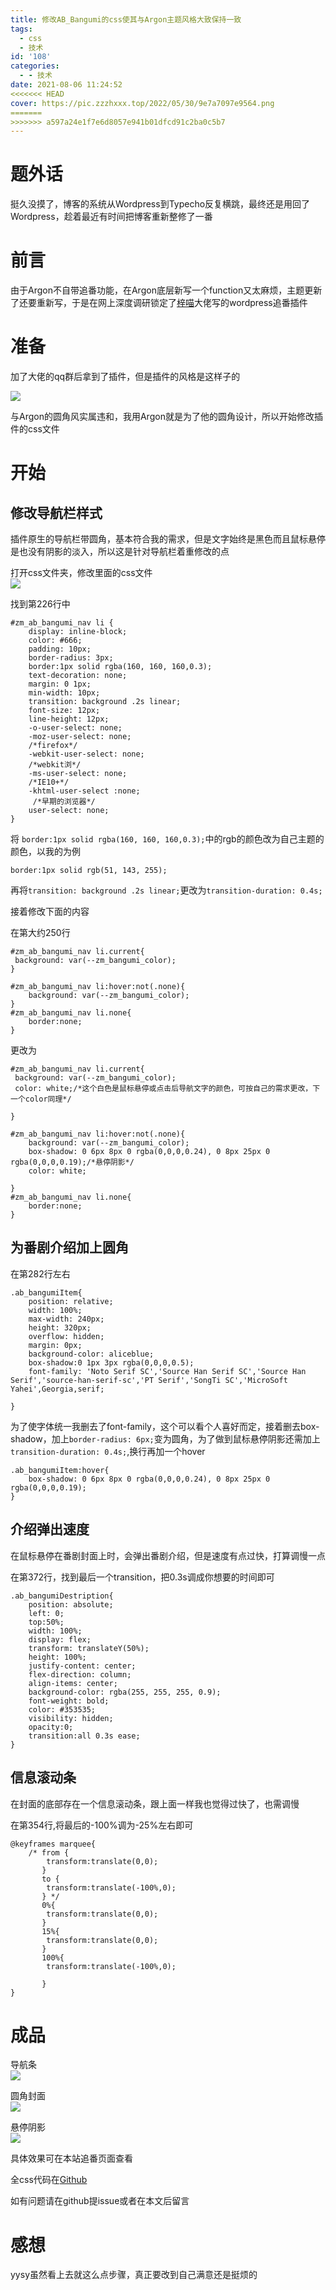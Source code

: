 ```yaml
---
title: 修改AB_Bangumi的css使其与Argon主题风格大致保持一致
tags:
  - css
  - 技术
id: '108'
categories:
  - - 技术
date: 2021-08-06 11:24:52
<<<<<<< HEAD
cover: https://pic.zzzhxxx.top/2022/05/30/9e7a7097e9564.png
=======
>>>>>>> a597a24e1f7e6d8057e941b01dfcd91c2ba0c5b7
---
```



# 题外话

挺久没摸了，博客的系统从Wordpress到Typecho反复横跳，最终还是用回了Wordpress，趁着最近有时间把博客重新整修了一番

# 前言

由于Argon不自带追番功能，在Argon底层新写一个function又太麻烦，主题更新了还要重新写，于是在网上深度调研锁定了[梓喵](https://www.azimiao.com/ "梓喵")大佬写的wordpress追番插件

# 准备

加了大佬的qq群后拿到了插件，但是插件的风格是这样子的

![](https://pic.zzzhxxx.top/2021/08/06/3f081a763631e.png)

与Argon的圆角风实属违和，我用Argon就是为了他的圆角设计，所以开始修改插件的css文件

# 开始

## 修改导航栏样式

插件原生的导航栏带圆角，基本符合我的需求，但是文字始终是黑色而且鼠标悬停是也没有阴影的淡入，所以这是针对导航栏着重修改的点

打开css文件夹，修改里面的css文件  
![](https://pic.zzzhxxx.top/2021/08/06/c05101df22bed.png)

找到第226行中

```
#zm_ab_bangumi_nav li {
    display: inline-block;
    color: #666;
    padding: 10px;
    border-radius: 3px;
    border:1px solid rgba(160, 160, 160,0.3);
    text-decoration: none;
    margin: 0 1px;
    min-width: 10px;
    transition: background .2s linear;
    font-size: 12px;
    line-height: 12px;
    -o-user-select: none; 
    -moz-user-select: none; 
    /*firefox*/
    -webkit-user-select: none; 
    /*webkit浏*/
    -ms-user-select: none; 
    /*IE10+*/
    -khtml-user-select :none;
     /*早期的浏览器*/
    user-select: none; 
}
```

将 `border:1px solid rgba(160, 160, 160,0.3);`中的rgb的颜色改为自己主题的颜色，以我的为例

```
border:1px solid rgb(51, 143, 255);
```

再将`transition: background .2s linear;`更改为`transition-duration: 0.4s;`

接着修改下面的内容

在第大约250行

```
#zm_ab_bangumi_nav li.current{
 background: var(--zm_bangumi_color);
}

#zm_ab_bangumi_nav li:hover:not(.none){
    background: var(--zm_bangumi_color);
}
#zm_ab_bangumi_nav li.none{
    border:none;
}
```

更改为

```
#zm_ab_bangumi_nav li.current{
 background: var(--zm_bangumi_color);
 color: white;/*这个白色是鼠标悬停或点击后导航文字的颜色，可按自己的需求更改，下一个color同理*/

}

#zm_ab_bangumi_nav li:hover:not(.none){
    background: var(--zm_bangumi_color);
    box-shadow: 0 6px 8px 0 rgba(0,0,0,0.24), 0 8px 25px 0 rgba(0,0,0,0.19);/*悬停阴影*/
    color: white;

}
#zm_ab_bangumi_nav li.none{
    border:none;
}
```

## 为番剧介绍加上圆角

在第282行左右

```
.ab_bangumiItem{
    position: relative;
    width: 100%;
    max-width: 240px;
    height: 320px;
    overflow: hidden;
    margin: 0px;
    background-color: aliceblue;
    box-shadow:0 1px 3px rgba(0,0,0,0.5);
    font-family: 'Noto Serif SC','Source Han Serif SC','Source Han Serif','source-han-serif-sc','PT Serif','SongTi SC','MicroSoft Yahei',Georgia,serif;

}
```

为了使字体统一我删去了font-family，这个可以看个人喜好而定，接着删去box-shadow，加上`border-radius: 6px;`变为圆角，为了做到鼠标悬停阴影还需加上`transition-duration: 0.4s;`,换行再加一个hover

```
.ab_bangumiItem:hover{
    box-shadow: 0 6px 8px 0 rgba(0,0,0,0.24), 0 8px 25px 0 rgba(0,0,0,0.19);
}
```

## 介绍弹出速度

在鼠标悬停在番剧封面上时，会弹出番剧介绍，但是速度有点过快，打算调慢一点

在第372行，找到最后一个transition，把0.3s调成你想要的时间即可

```
.ab_bangumiDestription{
    position: absolute;
    left: 0;
    top:50%;
    width: 100%;
    display: flex;
    transform: translateY(50%);
    height: 100%;
    justify-content: center;
    flex-direction: column;
    align-items: center;
    background-color: rgba(255, 255, 255, 0.9);
    font-weight: bold;
    color: #353535;
    visibility: hidden;
    opacity:0;
    transition:all 0.3s ease;
}
```

## 信息滚动条

在封面的底部存在一个信息滚动条，跟上面一样我也觉得过快了，也需调慢

在第354行,将最后的-100%调为-25%左右即可

```
@keyframes marquee{
    /* from {
        transform:translate(0,0);
       }
       to {
        transform:translate(-100%,0);
       } */
       0%{
        transform:translate(0,0);
       }
       15%{
        transform:translate(0,0);
       }
       100%{
        transform:translate(-100%,0);

       }
}
```

# 成品

导航条  
![](https://pic.zzzhxxx.top/2021/08/06/73e17d9a0421c.png)

圆角封面  
![](https://pic.zzzhxxx.top/2021/08/06/7dfaae757e1ab.png)

悬停阴影  
![](https://pic.zzzhxxx.top/2021/08/06/0fa34468fc06b.png)

具体效果可在本站追番页面查看

全css代码在[Github](https://github.com/zzzhxxx/Argon-css-for-AB_Bangumi "Github")

如有问题请在github提issue或者在本文后留言

# 感想

yysy虽然看上去就这么点步骤，真正要改到自己满意还是挺烦的